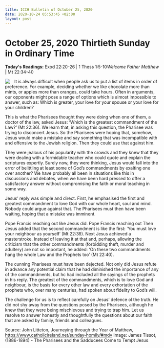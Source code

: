 ```yaml
---
title: ICCH Bulletin of October 25, 2020
date: 2020-10-24 05:53:45 +02:00
layout: post
---
```


# October 25, 2020 Thirtieth Sunday in Ordinary Time
<span style="float: right"><em>Welcome Father Matthew</em></span>
**Today's Readings:** Exod 22:20-26 | 1 Thess 1:5-10 | Mt 22:34-40


<img style="float: left; margin-right: 1em;" src="https://upload.wikimedia.org/wikipedia/commons/a/a1/Brooklyn_Museum_-_The_Pharisees_and_the_Saduccees_Come_to_Tempt_Jesus_%28Les_pharisiens_et_les_saducéens_viennent_pour_tenter_Jésus%29_-_James_Tissot_-_overall.jpg">

It is always difficult when people ask us to put a list of items in order of preference. For example, deciding whether we like chocolate more than mints, or apples more than oranges, could take hours. Often in arguments, our opponents might pose a range of options which is almost impossible to answer, such as: Which is greater, your love for your spouse or your love for your children?

This is what the Pharisees thought they were doing when one of them, a doctor of the law, asked Jesus: ‘Which is the greatest commandment of the Law?’ (Mt 22:36). We learn that, in asking this question, the Pharisee was trying to disconcert Jesus. So the Pharisees were hoping that, somehow, Jesus would make a mistake and say something that was incompatible with and offensive to the Jewish religion. Then they could use that against him.

They were jealous of his popularity with the crowds and they knew that they were dealing with a formidable teacher who could quote and explain the scriptures expertly. Surely now, they were thinking, Jesus would fall into the error of belittling at least some of God’s commandments by exalting one over another? We have probably all been in situations like this in discussions and debates, when we have been hard pressed to offer a satisfactory answer without compromising the faith or moral teaching in some way.

Jesus’ reply was simple and direct. First, he emphasised the first and greatest commandment to love God with our whole heart, soul and mind. Nobody could argue against that. The Pharisees must then have been waiting, hoping that a mistake was imminent.

Pope Francis reaching out like Jesus did.
                    Pope Francis reaching out 
Then Jesus added that the second commandment is like the first: ‘You must love your neighbour as yourself’ (Mt 22:39). Next Jesus achieved a masterstroke. Instead of leaving it at that and, perhaps, allowing the criticism that the other commandments (forbidding theft, murder and adultery) are not so important, he added: ‘On these two commandments hang the whole Law and the Prophets too’ (Mt 22:40).

The cunning Pharisees must have been dejected. Not only did Jesus refute in advance any potential claim that he had diminished the importance of any of the commandments, but hc had included all the sayings of the prophets in his reply. The greatest of the commandments, which is to love God and neighbour, is the basis for every other law and every exhortation of the prophets who, over many centuries, had spoken about fidelity to God’s will.

The challenge for us is to reflect carefully on Jesus’ defence ol the truth. He did not shy away from the questions posed by the Pharisees, although he knew that they were being mischievous and trying to trap him. Let us resolve to answer honestly and thoughtfully the questions about our faith that are asked by family, friends and colleagues.

Source: John Litteton, Journeying through the Year of Matthew, https://www.catholicireland.net/sunday-homily/#mdv
Image: James Tissot, (1886-1894) - The Pharisees and the Sadducees Come to Tempt Jesus




